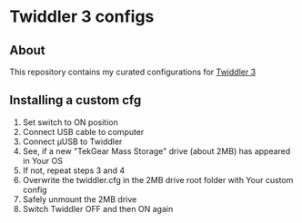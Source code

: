 # Twiddler 3 configs

## About

This repository contains my curated configurations for [Twiddler 3](twiddler.tekgear.com/)

## Installing a custom cfg

1. Set switch to ON position
2. Connect USB cable to computer
3. Connect µUSB to Twiddler
4. See, if a new "TekGear Mass Storage" drive (about 2MB) has appeared in Your OS
5. If not, repeat steps 3 and 4
6. Overwrite the twiddler.cfg in the 2MB drive root folder with Your custom config
7. Safely unmount the 2MB drive
8. Switch Twiddler OFF and then ON again
